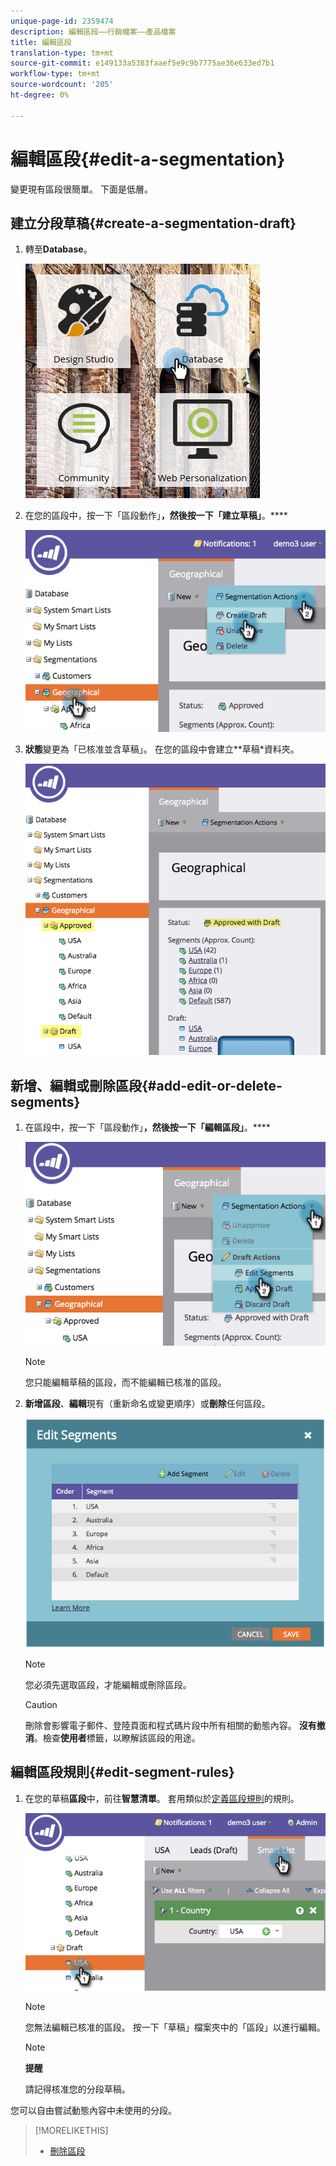 ```yaml
---
unique-page-id: 2359474
description: 編輯區段——行銷檔案——產品檔案
title: 編輯區段
translation-type: tm+mt
source-git-commit: e149133a5383faaef5e9c9b7775ae36e633ed7b1
workflow-type: tm+mt
source-wordcount: '205'
ht-degree: 0%

---
```



# 編輯區段{#edit-a-segmentation}

變更現有區段很簡單。 下面是低層。

## 建立分段草稿{#create-a-segmentation-draft}

1. 轉至&#x200B;**Database**。

   ![](assets/db.png)

1. 在您的區段中，按一下「區段動作」**，然後按一下「建立草稿」**。****

   ![](assets/two.png)

1. **狀態**變更為「已核准並含草稿」。 在您的區段中會建立**草稿*資料夾。

   ![](assets/three.png)

## 新增、編輯或刪除區段{#add-edit-or-delete-segments}

1. 在區段中，按一下「區段動作」**，然後按一下「編輯區段」**。****

   ![](assets/four.png)

   >[!NOTE]
   >
   >您只能編輯草稿的區段，而不能編輯已核准的區段。

1. **新增區段**、**編輯**現有（重新命名或變更順序）或**刪除**任何區段。

   ![](assets/image2014-9-16-9-3a6-3a9.png)

   >[!NOTE]
   >
   >您必須先選取區段，才能編輯或刪除區段。

   >[!CAUTION]
   >
   >刪除會影響電子郵件、登陸頁面和程式碼片段中所有相關的動態內容。 **沒有撤消**。檢查&#x200B;**使用者**&#x200B;標籤，以瞭解該區段的用途。

## 編輯區段規則{#edit-segment-rules}

1. 在您的草稿&#x200B;**區段**&#x200B;中，前往&#x200B;**智慧清單**。 套用類似於[定義區段規則](http://docs.marketo.com/display/public/DOCS/Define+Segment+Rules)的規則。

   ![](assets/image2014-9-16-9-3a6-3a20.png)

   >[!NOTE]
   >
   >您無法編輯已核准的區段。 按一下「草稿」檔案夾中的「區段」以進行編輯。

   >[!NOTE]
   >
   >**提醒**
   >
   >
   >請記得核准您的分段草稿。

您可以自由嘗試動態內容中未使用的分段。

>[!MORELIKETHIS]
>
>* [刪除區段](delete-a-segmentation.md)

>



